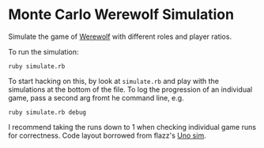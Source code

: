 Monte Carlo Werewolf Simulation
==========================

Simulate the game of [Werewolf](http://thisgame.co/newsletters/an-informed-minority) with different roles and player ratios.

To run the simulation:

    ruby simulate.rb

To start hacking on this, by look at `simulate.rb` and play with the simulations at the bottom of the file. To log the progression of an individual game, pass a second arg fromt he command line, e.g.

    ruby simulate.rb debug

I recommend taking the runs down to 1 when checking individual game runs for correctness. Code layout borrowed from flazz's [Uno sim](https://github.com/flazz/monte-carlo-uno-simulation).
